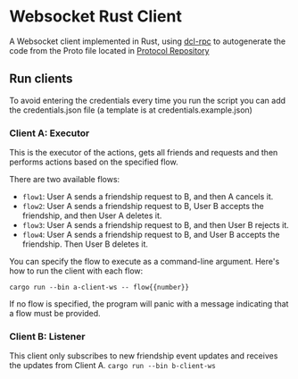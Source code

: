 # Websocket Rust Client 
A Websocket client implemented in Rust, using [dcl-rpc](https://crates.io/crates/dcl-rpc) to autogenerate the code from the Proto file located in [Protocol Repository](https://github.com/decentraland/protocol/blob/main/proto/decentraland/social/friendships/friendships.proto)

## Run clients

To avoid entering the credentials every time you run the script you can add the credentials.json file (a template is at credentials.example.json)

### Client A: Executor
This is the executor of the actions, gets all friends and requests and then performs actions based on the specified flow. 

There are two available flows:

- `flow1`: User A sends a friendship request to B, and then A cancels it.
- `flow2`: User A sends a friendship request to B, User B accepts the friendship, and then User A deletes it.
- `flow3`: User A sends a friendship request to B, and then User B rejects it.
- `flow4`: User A sends a friendship request to B, and User B accepts the friendship. Then User B deletes it.

You can specify the flow to execute as a command-line argument. Here's how to run the client with each flow:

`cargo run --bin a-client-ws -- flow{{number}}`

If no flow is specified, the program will panic with a message indicating that a flow must be provided.

### Client B: Listener
This client only subscribes to new friendship event updates and receives the updates from Client A.
`cargo run --bin b-client-ws`
